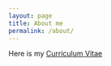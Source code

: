 ```yaml
---
layout: page
title: About me
permalink: /about/
---
```


Here is my [Curriculum Vitae](assets/CV-Sina.pdf)
